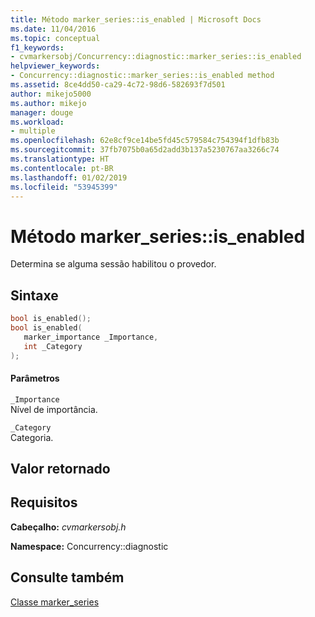 ```yaml
---
title: Método marker_series::is_enabled | Microsoft Docs
ms.date: 11/04/2016
ms.topic: conceptual
f1_keywords:
- cvmarkersobj/Concurrency::diagnostic::marker_series::is_enabled
helpviewer_keywords:
- Concurrency::diagnostic::marker_series::is_enabled method
ms.assetid: 8ce4dd50-ca29-4c72-98d6-582693f7d501
author: mikejo5000
ms.author: mikejo
manager: douge
ms.workload:
- multiple
ms.openlocfilehash: 62e8cf9ce14be5fd45c579584c754394f1dfb83b
ms.sourcegitcommit: 37fb7075b0a65d2add3b137a5230767aa3266c74
ms.translationtype: HT
ms.contentlocale: pt-BR
ms.lasthandoff: 01/02/2019
ms.locfileid: "53945399"
---
```

# <a name="markerseriesisenabled-method"></a>Método marker_series::is_enabled
Determina se alguma sessão habilitou o provedor.  
  
## <a name="syntax"></a>Sintaxe  
  
```cpp  
bool is_enabled();  
bool is_enabled(  
   marker_importance _Importance,  
   int _Category  
);  
```  
  
#### <a name="parameters"></a>Parâmetros  
 `_Importance`  
 Nível de importância.  
  
 `_Category`  
 Categoria.  
  
## <a name="return-value"></a>Valor retornado  
  
## <a name="requirements"></a>Requisitos  
 **Cabeçalho:** *cvmarkersobj.h*  
  
 **Namespace:** Concurrency::diagnostic  
  
## <a name="see-also"></a>Consulte também  
 [Classe marker_series](../profiling/marker-series-class.md)